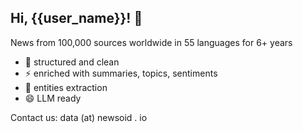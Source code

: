 ## Hi, {{user_name}}! 👋

News from 100,000 sources worldwide in 55 languages for 6+ years
- 🧠 structured and clean
- ⚡️ enriched with summaries, topics, sentiments
- 🔭 entities extraction
- 😄 LLM ready

Contact us: data (at) newsoid . io
